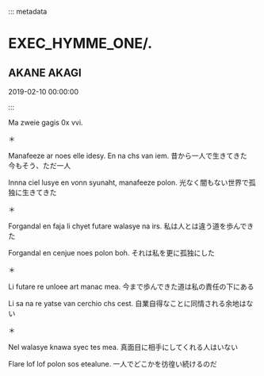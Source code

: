 ::: metadata

# EXEC_HYMME_ONE/.

## AKANE AKAGI

2019-02-10 00:00:00

:::

Ma zweie gagis 0x vvi.

＊

Manafeeze ar noes elle idesy. En na chs van iem.
昔から一人で生きてきた　今もそう、ただ一人

Innna ciel lusye en vonn syunaht, manafeeze polon.
光なく闇もない世界で孤独に生きてきた

＊

Forgandal en faja li chyet futare walasye na irs.
私は人とは違う道を歩んできた

Forgandal en cenjue noes polon boh.
それは私を更に孤独にした

＊

Li futare re unloee art manac mea.
今まで歩んできた道は私の責任の下にある

Li sa na re yatse van cerchio chs cest.
自業自得なことに同情される余地はない

＊

Nel walasye knawa syec tes mea.
真面目に相手にしてくれる人はいない

Flare lof lof polon sos etealune.
一人でどこかを彷徨い続けるのだ
